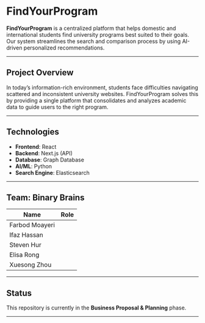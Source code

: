# FindYourProgram

**FindYourProgram** is a centralized platform that helps domestic and international students find university programs best suited to their goals. 
Our system streamlines the search and comparison process by using AI-driven personalized recommendations.

---

## Project Overview

In today’s information-rich environment, students face difficulties navigating scattered and inconsistent university websites. 
FindYourProgram solves this by providing a single platform that consolidates and analyzes academic data to guide users to the right program.

---

## Technologies
- **Frontend**: React
- **Backend**: Next.js (API)
- **Database**: Graph Database
- **AI/ML**: Python
- **Search Engine**: Elasticsearch

---


## Team: Binary Brains

| Name                         | Role             |
|------------------------------|------------------|
| Farbod Moayeri               |                  |
| Ifaz Hassan                  |                  |
| Steven Hur                   |                  |
| Elisa Rong                   |                  |
| Xuesong Zhou                 |                  |

---

## Status

This repository is currently in the **Business Proposal & Planning** phase.  

---
